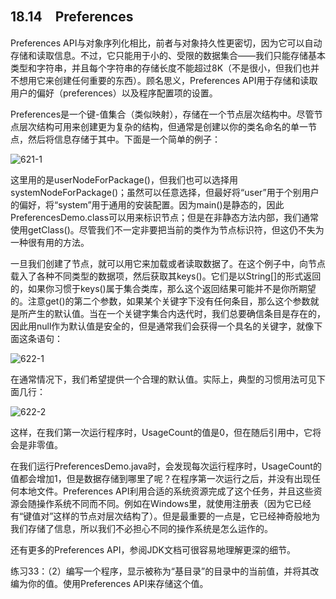 ## 18.14　Preferences

Preferences API与对象序列化相比，前者与对象持久性更密切，因为它可以自动存储和读取信息。不过，它只能用于小的、受限的数据集合——我们只能存储基本类型和字符串，并且每个字符串的存储长度不能超过8K（不是很小，但我们也并不想用它来创建任何重要的东西）。顾名思义，Preferences API用于存储和读取用户的偏好（preferences）以及程序配置项的设置。

Preferences是一个键-值集合（类似映射），存储在一个节点层次结构中。尽管节点层次结构可用来创建更为复杂的结构，但通常是创建以你的类名命名的单一节点，然后将信息存储于其中。下面是一个简单的例子：

![621-1](../Images/image03565.jpeg)

这里用的是userNodeForPackage()，但我们也可以选择用systemNodeForPackage()；虽然可以任意选择，但最好将“user”用于个别用户的偏好，将“system”用于通用的安装配置。因为main()是静态的，因此PreferencesDemo.class可以用来标识节点；但是在非静态方法内部，我们通常使用getClass()。尽管我们不一定非要把当前的类作为节点标识符，但这仍不失为一种很有用的方法。

一旦我们创建了节点，就可以用它来加载或者读取数据了。在这个例子中，向节点载入了各种不同类型的数据项，然后获取其keys()。它们是以String[]的形式返回的，如果你习惯于keys()属于集合类库，那么这个返回结果可能并不是你所期望的。注意get()的第二个参数，如果某个关键字下没有任何条目，那么这个参数就是所产生的默认值。当在一个关键字集合内迭代时，我们总要确信条目是存在的，因此用null作为默认值是安全的，但是通常我们会获得一个具名的关键字，就像下面这条语句：

![622-1](../Images/image03566.jpeg)

在通常情况下，我们希望提供一个合理的默认值。实际上，典型的习惯用法可见下面几行：

![622-2](../Images/image03567.jpeg)

这样，在我们第一次运行程序时，UsageCount的值是0，但在随后引用中，它将会是非零值。

在我们运行PreferencesDemo.java时，会发现每次运行程序时，UsageCount的值都会增加1，但是数据存储到哪里了呢？在程序第一次运行之后，并没有出现任何本地文件。Preferences API利用合适的系统资源完成了这个任务，并且这些资源会随操作系统不同而不同。例如在Windows里，就使用注册表（因为它已经有“键值对”这样的节点对层次结构了）。但是最重要的一点是，它已经神奇般地为我们存储了信息，所以我们不必担心不同的操作系统是怎么运作的。

还有更多的Preferences API，参阅JDK文档可很容易地理解更深的细节。

练习33：（2）编写一个程序，显示被称为“基目录”的目录中的当前值，并将其改编为你的值。使用Preferences API来存储这个值。